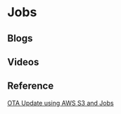 # Jobs

## Blogs


## Videos

## Reference


[OTA Update using AWS S3 and Jobs](https://buildstorm.com/docs/aws_iot_for_esp32/v1.0.0/_over-_the-_air-updates.html)


